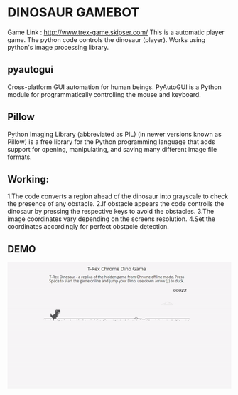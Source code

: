# DINOSAUR GAMEBOT


Game Link : http://www.trex-game.skipser.com/
This is a automatic player game. The python code controls the dinosaur (player).
Works using python's image processing library.

## pyautogui
Cross-platform GUI automation for human beings.
PyAutoGUI is a Python module for programmatically controlling the mouse and keyboard.

## Pillow
Python Imaging Library (abbreviated as PIL) (in newer versions known as Pillow) is a free library for the Python programming language that adds support for opening, manipulating, and saving many different image file formats.

## Working:
1.The code converts a region ahead of the dinosaur into grayscale to check the presence of any obstacle.
2.If obstacle appears the code controlls the dinosaur by pressing the respective keys to avoid the obstacles.
3.The image coordinates vary depending on the screens resolution.
4.Set the coordinates accordingly for perfect obstacle detection.


## DEMO

![alt text](https://github.com/ChitrikaGahtori/T-RexGame-Or-DinoGame/blob/master/gif/DinoGame.gif)
